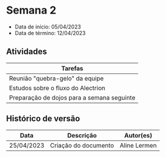# Semana 2

- Data de início: 05/04/2023
- Data de término: 12/04/2023


## Atividades
|Tarefas|
|-------|
|Reunião "quebra-gelo" da equipe|
|Estudos sobre o fluxo do Alectrion|
|Preparação de dojos para a semana seguinte|


## Histórico de versão

|**Data**|**Descrição**|**Autor(es)**|
|--------|-------------|--------------|
| 25/04/2023 | Criação do documento | Aline Lermen |

